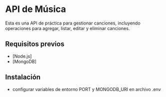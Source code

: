 # API de Música

Esta es una API de práctica para gestionar canciones, incluyendo operaciones para agregar, listar, editar y eliminar canciones.

## Requisitos previos

- [Node.js] 
- [MongoDB]

## Instalación

- configurar variables de entorno PORT y MONGODB_URI en archivo .env